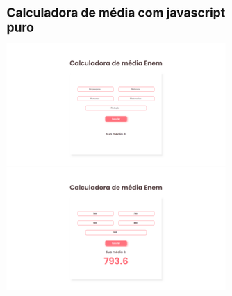 
# Calculadora de média com javascript puro

![Preview](https://raw.githubusercontent.com/ThamyrisSantana/Calculadora-de-media-Enem/main/assets/website-image.png)
![Previwe](https://raw.githubusercontent.com/ThamyrisSantana/Calculadora-de-media-Enem/main/assets/website-image1.png)

